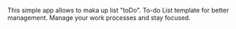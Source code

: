 This simple app allows to maka up list "toDo".
To-do List template for better management. Manage your work processes and stay focused.
